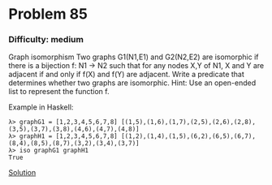 # Problem 85
### Difficulty: medium
Graph isomorphism
Two graphs G1(N1,E1) and G2(N2,E2) are isomorphic if there is a bijection f: N1 -> N2 such that for any nodes X,Y of N1, X and Y are adjacent if and only if f(X) and f(Y) are adjacent.
Write a predicate that determines whether two graphs are isomorphic. Hint: Use an open-ended list to represent the function f.

Example in Haskell:

```
λ> graphG1 = [1,2,3,4,5,6,7,8] [(1,5),(1,6),(1,7),(2,5),(2,6),(2,8),(3,5),(3,7),(3,8),(4,6),(4,7),(4,8)]
λ> graphH1 = [1,2,3,4,5,6,7,8] [(1,2),(1,4),(1,5),(6,2),(6,5),(6,7),(8,4),(8,5),(8,7),(3,2),(3,4),(3,7)]
λ> iso graphG1 graphH1
True
```
[Solution](https://wiki.haskell.org/99_questions/Solutions/85)

